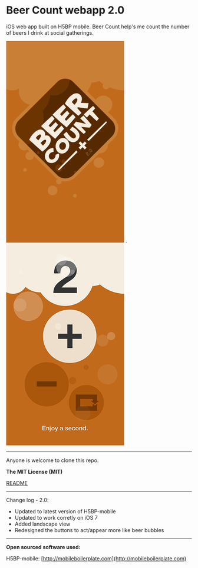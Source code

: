 # Beer Count webapp 2.0

iOS web app built on H5BP mobile. Beer Count help's me count the number of beers I drink at social gatherings.

![image](resources/screen-shot1.png) . ![image](resources/screen-shot2.png)

---

Anyone is welcome to clone this repo.


**The MIT License (MIT)**

[README](LICENSE.md)


---

Change log - 2.0:

* Updated to latest version of H5BP-mobile
* Updated to work corretly on iOS 7
* Added landscape view
* Redesigned the buttons to act/appear more like beer bubbles

---

**Open sourced software used:**

H5BP-mobile: [http://mobileboilerplate.com](http://mobileboilerplate.com)
